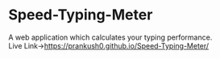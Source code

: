 # Speed-Typing-Meter
A web application which calculates your typing performance.</br>
Live Link->https://prankush0.github.io/Speed-Typing-Meter/
